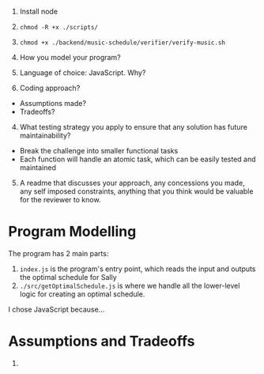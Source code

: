 1. Install node
2. `chmod -R +x ./scripts/`
3. `chmod +x ./backend/music-schedule/verifier/verify-music.sh`

1. How you model your program?
2. Language of choice: JavaScript. Why?
3. Coding approach?
- Assumptions made?
- Tradeoffs?
4. What testing strategy you apply to ensure that any solution has future maintainability?
- Break the challenge into smaller functional tasks
- Each function will handle an atomic task, which can be easily tested and maintained
5. A readme that discusses your approach, any concessions you made, any self imposed constraints, anything that you think would be valuable for the reviewer to know.

# Program Modelling
The program has 2 main parts:
1. `index.js` is the program's entry point, which reads the input and outputs the optimal schedule for Sally
2. `./src/getOptimalSchedule.js` is where we handle all the lower-level logic for creating an optimal schedule.

I chose JavaScript because...

# Assumptions and Tradeoffs
1.
